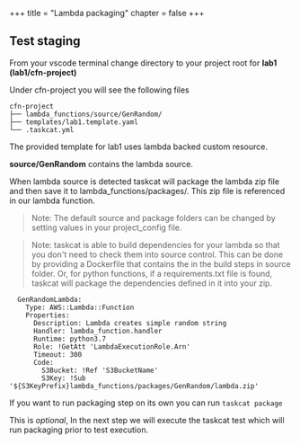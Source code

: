 +++
title = "Lambda packaging"
chapter = false
+++



## Test staging

From your vscode terminal change directory to your project root for **lab1** __(lab1/cfn-project)__

Under cfn-project you will see the following files
```
cfn-project
├── lambda_functions/source/GenRandom/
├── templates/lab1.template.yaml
└── .taskcat.yml
```

The provided template for lab1 uses lambda backed custom resource.

**source/GenRandom** contains the lambda source. 

When lambda source is detected taskcat will package the lambda zip file and then save it 
to lambda_functions/packages/. This zip file is referenced in our lambda function.

> Note: The default source and package folders can be changed by setting values in your 
> project_config file.

> Note: taskcat is able to build dependencies for your lambda so that you don't need to 
> check them into source control. This can be done by providing a Dockerfile  that 
> contains the in the build steps in source folder. Or, for python functions, if a 
> requirements.txt file is found, taskcat will package the dependencies defined in it 
> into your zip.

```
  GenRandomLambda:
    Type: AWS::Lambda::Function
    Properties:
      Description: Lambda creates simple random string
      Handler: lambda_function.handler
      Runtime: python3.7
      Role: !GetAtt 'LambdaExecutionRole.Arn'
      Timeout: 300
      Code:
        S3Bucket: !Ref 'S3BucketName'
        S3Key: !Sub '${S3KeyPrefix}lambda_functions/packages/GenRandom/lambda.zip'
```

If you want to run packaging step on its own you can run `taskcat package`

This is _optional_, In the next step we will execute the taskcat test which will run 
packaging prior to test execution.




